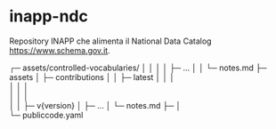 # inapp-ndc
Repository INAPP che alimenta il National Data Catalog https://www.schema.gov.it.

┌─ assets/controlled-vocabularies/
│  │  │ 
│  ├─ ...
│  │  └─ notes.md
├─ assets
│  ├─ contributions
│  │   ├─ latest
│  │   │   
│  │   │   
│  │   │   
│  │   ├─ v{version}
│  ├─ ...
│  └─ notes.md
├─ 
│  
└─ publiccode.yaml
